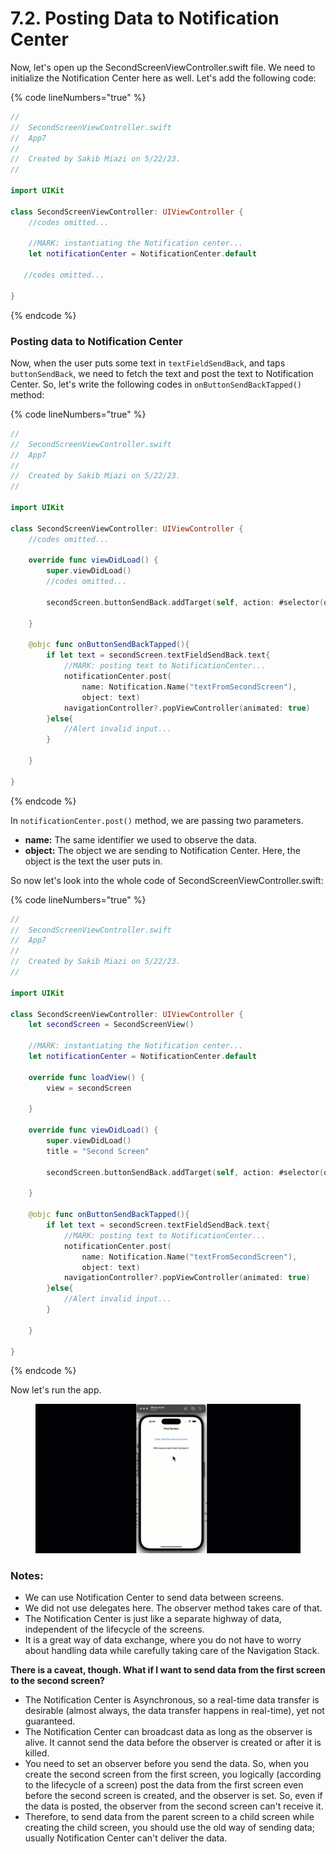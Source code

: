 # 7.2. Posting Data to Notification Center

Now, let's open up the SecondScreenViewController.swift file. We need to initialize the Notification Center here as well. Let's add the following code:

{% code lineNumbers="true" %}
```swift
//
//  SecondScreenViewController.swift
//  App7
//
//  Created by Sakib Miazi on 5/22/23.
//

import UIKit

class SecondScreenViewController: UIViewController {
    //codes omitted...
    
    //MARK: instantiating the Notification center...
    let notificationCenter = NotificationCenter.default
    
   //codes omitted...

}

```
{% endcode %}

### Posting data to Notification Center

Now, when the user puts some text in `textFieldSendBack`, and taps `buttonSendBack`, we need to fetch the text and post the text to Notification Center. So, let's write the following codes in `onButtonSendBackTapped()` method:

{% code lineNumbers="true" %}
```swift
//
//  SecondScreenViewController.swift
//  App7
//
//  Created by Sakib Miazi on 5/22/23.
//

import UIKit

class SecondScreenViewController: UIViewController {
    //codes omitted...
    
    override func viewDidLoad() {
        super.viewDidLoad()
        //codes omitted...
        
        secondScreen.buttonSendBack.addTarget(self, action: #selector(onButtonSendBackTapped), for: .touchUpInside)
        
    }
    
    @objc func onButtonSendBackTapped(){
        if let text = secondScreen.textFieldSendBack.text{
            //MARK: posting text to NotificationCenter...
            notificationCenter.post(
                name: Notification.Name("textFromSecondScreen"),
                object: text)
            navigationController?.popViewController(animated: true)
        }else{
            //Alert invalid input...
        }
        
    }

}

```
{% endcode %}

In `notificationCenter.post()` method, we are passing two parameters.

* **name:** The same identifier we used to observe the data.
* **object:** The object we are sending to Notification Center. Here, the object is the text the user puts in.

So now let's look into the whole code of SecondScreenViewController.swift:

{% code lineNumbers="true" %}
```swift
//
//  SecondScreenViewController.swift
//  App7
//
//  Created by Sakib Miazi on 5/22/23.
//

import UIKit

class SecondScreenViewController: UIViewController {
    let secondScreen = SecondScreenView()
    
    //MARK: instantiating the Notification center...
    let notificationCenter = NotificationCenter.default
    
    override func loadView() {
        view = secondScreen
    
    }
    
    override func viewDidLoad() {
        super.viewDidLoad()
        title = "Second Screen"
        
        secondScreen.buttonSendBack.addTarget(self, action: #selector(onButtonSendBackTapped), for: .touchUpInside)
        
    }
    
    @objc func onButtonSendBackTapped(){
        if let text = secondScreen.textFieldSendBack.text{
            //MARK: posting text to NotificationCenter...
            notificationCenter.post(
                name: Notification.Name("textFromSecondScreen"),
                object: text)
            navigationController?.popViewController(animated: true)
        }else{
            //Alert invalid input...
        }
        
    }

}

```
{% endcode %}

Now let's run the app.

<figure><img src="../.gitbook/assets/app7.1.1.1.gif" alt=""><figcaption></figcaption></figure>

### Notes:

* We can use Notification Center to send data between screens.
* We did not use delegates here. The observer method takes care of that.
* The Notification Center is just like a separate highway of data, independent of the lifecycle of the screens.
* It is a great way of data exchange, where you do not have to worry about handling data while carefully taking care of the Navigation Stack.

**There is a caveat, though. What if I want to send data from the first screen to the second screen?**

* The Notification Center is Asynchronous, so a real-time data transfer is desirable (almost always, the data transfer happens in real-time), yet not guaranteed.
* The Notification Center can broadcast data as long as the observer is alive. It cannot send the data before the observer is created or after it is killed.
* You need to set an observer before you send the data. So, when you create the second screen from the first screen, you logically (according to the lifecycle of a screen) post the data from the first screen even before the second screen is created, and the observer is set. So, even if the data is posted, the observer from the second screen can't receive it.
* Therefore, to send data from the parent screen to a child screen while creating the child screen, you should use the old way of sending data; usually Notification Center can't deliver the data.
